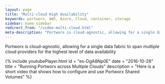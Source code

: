 ```yaml
---
layout: page
title: "Multi-cloud High Availability"
keywords: portworx, AWS, Azure, Cloud, container, storage
sidebar: home_sidebar
redirect_from: "/video-multi-cloud.html"
meta-description: "Portworx is cloud-agnostic, allowing for a single data fabric to span multiple cloud providers for the highest level of data availability. Find out how in this video!"
---
```


Portworx is cloud-agnostic, allowing for a single data fabric to span multiple cloud providers for the highest level of data availability

{%
    include youtubePlayer.html
    id = "es-DgA8Np0E"
    date = "2016-10-28"
    title = "Running Portworx across Multiple Clouds"
    description = "Here is a short video that shows how to configure and use Portworx Shared Volumes"
%}

